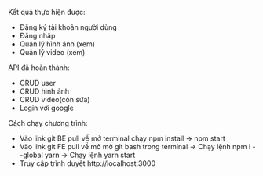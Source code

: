 Kết quả thực hiện được:
- Đăng ký tài khoản người dùng
- Đăng nhập
- Quản lý hình ảnh (xem)
- Quản lý video (xem)

API đã hoàn thành:
- CRUD user
- CRUD hình ảnh
- CRUD video(còn sửa)
- Login với google

Cách chạy chương trình:
- Vào link git BE pull về mở terminal chạy npm install -> npm start
- Vào link git FE pull về mở mở git bash trong terminal -> Chạy lệnh npm i --global yarn -> Chạy lệnh yarn start
- Truy cập trình duyệt http://localhost:3000
